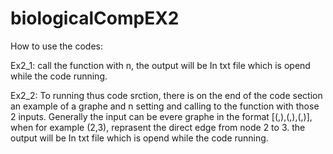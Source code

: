 # biologicalCompEX2 
How to use the codes:

Ex2_1:
call the function with n, the output will be In txt file which is opend while the code running.

Ex2_2:
To running thus code srction, there is on the end of the code section an example of a graphe and n setting and calling to the function
with those 2 inputs.
Generally the input can be evere graphe in the format [(,),(,),(,)], when for example (2,3), reprasent the direct edge from node 2 to 3.
the output will be In txt file which is opend while the code running.

